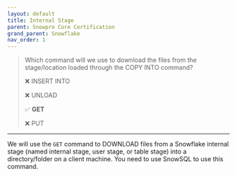```yaml
---
layout: default
title: Internal Stage
parent: Snowpro Core Certification
grand_parent: Snowflake
nav_order: 1
---
```


> Which command will we use to download the files from the stage/location loaded through the COPY INTO <LOCATION> command?
>
> ❌ INSERT INTO
> 
> ❌ UNLOAD
> 
> ✅ **GET**
> 
> ❌ PUT

*** 

We will use the `GET` command to DOWNLOAD files from a Snowflake internal stage (named internal stage, user stage, or table stage) into a directory/folder on a client machine. You need to use SnowSQL to use this command.